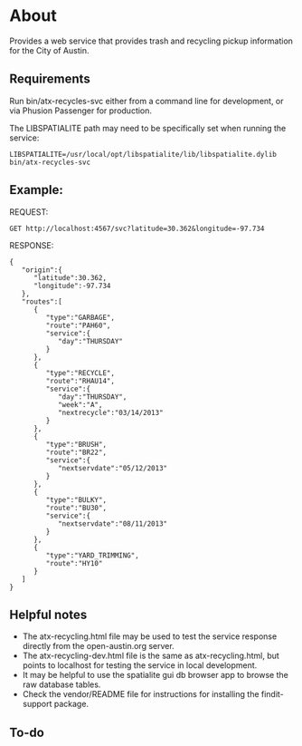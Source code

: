 # About
Provides a web service that provides trash and recycling pickup information for the City of Austin.

## Requirements
Run bin/atx-recycles-svc either from a command line for development, or
via Phusion Passenger for production.

The LIBSPATIALITE path may need to be specifically set when running the service:

	LIBSPATIALITE=/usr/local/opt/libspatialite/lib/libspatialite.dylib bin/atx-recycles-svc

## Example:
REQUEST:

    GET http://localhost:4567/svc?latitude=30.362&longitude=-97.734 

RESPONSE:

	{
	   "origin":{
	      "latitude":30.362,
	      "longitude":-97.734
	   },
	   "routes":[
	      {
	         "type":"GARBAGE",
	         "route":"PAH60",
	         "service":{
	            "day":"THURSDAY"
	         }
	      },
	      {
	         "type":"RECYCLE",
	         "route":"RHAU14",
	         "service":{
	            "day":"THURSDAY",
	            "week":"A",
	            "nextrecycle":"03/14/2013"
	         }
	      },
	      {
	         "type":"BRUSH",
	         "route":"BR22",
	         "service":{
	            "nextservdate":"05/12/2013"
	         }
	      },
	      {
	         "type":"BULKY",
	         "route":"BU30",
	         "service":{
	            "nextservdate":"08/11/2013"
	         }
	      },
	      {
	         "type":"YARD_TRIMMING",
	         "route":"HY10"
	      }
	   ]
	}

## Helpful notes
* The atx-recycling.html file may be used to test the service response directly from the open-austin.org server.
* The atx-recycling-dev.html file is the same as atx-recycling.html, but points to localhost for testing the service in local development.
* It may be helpful to use the spatialite gui db browser app to browse the raw database tables.
* Check the vendor/README file for instructions for installing the findit-support package.

## To-do
